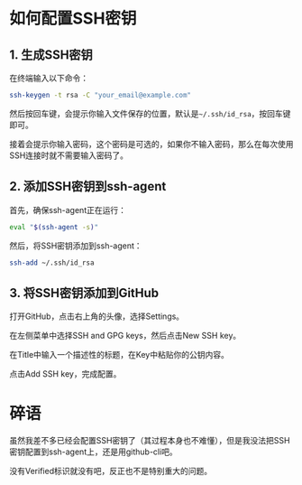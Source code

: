# 如何配置SSH密钥

## 1. 生成SSH密钥
在终端输入以下命令：

```bash
ssh-keygen -t rsa -C "your_email@example.com"
```

然后按回车键，会提示你输入文件保存的位置，默认是`~/.ssh/id_rsa`，按回车键即可。

接着会提示你输入密码，这个密码是可选的，如果你不输入密码，那么在每次使用SSH连接时就不需要输入密码了。

## 2. 添加SSH密钥到ssh-agent

首先，确保ssh-agent正在运行：

```bash
eval "$(ssh-agent -s)"
```

然后，将SSH密钥添加到ssh-agent：

```bash
ssh-add ~/.ssh/id_rsa
```

## 3. 将SSH密钥添加到GitHub

打开GitHub，点击右上角的头像，选择Settings。

在左侧菜单中选择SSH and GPG keys，然后点击New SSH key。

在Title中输入一个描述性的标题，在Key中粘贴你的公钥内容。

点击Add SSH key，完成配置。

# 碎语

虽然我差不多已经会配置SSH密钥了（其过程本身也不难懂），但是我没法把SSH密钥配置到ssh-agent上，还是用github-cli吧。

没有Verified标识就没有吧，反正也不是特别重大的问题。